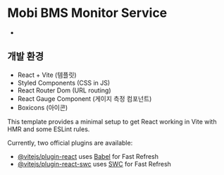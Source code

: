 # Mobi BMS Monitor Service

-

## 개발 환경

- React + Vite (템플릿)
- Styled Components (CSS in JS)
- React Router Dom (URL routing)
- React Gauge Component (게이지 측정 컴포넌트)
- Boxicons (아이콘)

This template provides a minimal setup to get React working in Vite with HMR and some ESLint rules.

Currently, two official plugins are available:

- [@vitejs/plugin-react](https://github.com/vitejs/vite-plugin-react/blob/main/packages/plugin-react/README.md) uses [Babel](https://babeljs.io/) for Fast Refresh
- [@vitejs/plugin-react-swc](https://github.com/vitejs/vite-plugin-react-swc) uses [SWC](https://swc.rs/) for Fast Refresh
